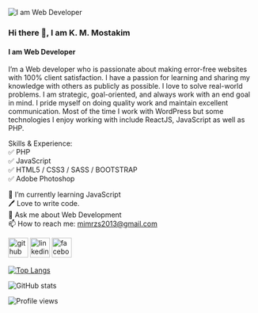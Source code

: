 ![I am Web Developer](https://media-exp1.licdn.com/dms/image/C5103AQHVEIZuSoM7pQ/profile-displayphoto-shrink_200_200/0/1580541188488?e=1635984000&v=beta&t=AInNJoMqk8RNI8FIrh1hpvBbvkG2X3XYX9FKGchWew8)

### Hi there 👋, I am K. M. Mostakim
#### I am Web Developer


I’m a Web developer who is passionate about making error-free websites with 100% client satisfaction. I have a passion for learning and sharing my knowledge with others as publicly as possible. I love to solve real-world problems. I am strategic, goal-oriented, and always work with an end goal in mind. I pride myself on doing quality work and maintain excellent communication. Most of the time I work with WordPress but some technologies I enjoy working with include ReactJS, JavaScript as well as PHP.

Skills & Experience: <br>
✅ PHP <br>
✅ JavaScript <br>
✅ HTML5 / CSS3 / SASS / BOOTSTRAP <br>
✅ Adobe Photoshop<br>

 🌱 I’m currently learning JavaScript <br>
 🖊️ Love to write code.<br>
 💬 Ask me about Web Development <br>
 📫 How to reach me: mimrzs2013@gmail.com <br>


[<img src='https://cdn.jsdelivr.net/npm/simple-icons@3.0.1/icons/github.svg' alt='github' height='40'>](https://github.com/Mostakim15)  [<img src='https://cdn.jsdelivr.net/npm/simple-icons@3.0.1/icons/linkedin.svg' alt='linkedin' height='40'>](https://www.linkedin.com/in/https://www.linkedin.com/in/k-m-mostakim-77a2921a1/?originalSubdomain=bd/)  [<img src='https://cdn.jsdelivr.net/npm/simple-icons@3.0.1/icons/facebook.svg' alt='facebook' height='40'>](https://www.facebook.com/https://web.facebook.com/)  

[![Top Langs](https://github-readme-stats.vercel.app/api/top-langs/?username=Mostakim15)](https://github.com/anuraghazra/github-readme-stats)

![GitHub stats](https://github-readme-stats.vercel.app/api?username=Mostakim15&show_icons=true)  

![Profile views](https://gpvc.arturio.dev/Mostakim15)  

